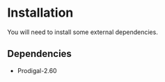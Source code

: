 # Installation

You will need to install some external dependencies.

## Dependencies

- Prodigal-2.60
